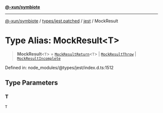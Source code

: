 [**@-xun/symbiote**](../../../../../README.md)

***

[@-xun/symbiote](../../../../../README.md) / [types/jest.patched](../../../README.md) / [jest](../README.md) / MockResult

# Type Alias: MockResult\<T\>

> **MockResult**\<`T`\> = [`MockResultReturn`](../interfaces/MockResultReturn.md)\<`T`\> \| [`MockResultThrow`](../interfaces/MockResultThrow.md) \| [`MockResultIncomplete`](../interfaces/MockResultIncomplete.md)

Defined in: node\_modules/@types/jest/index.d.ts:1512

## Type Parameters

### T

`T`
